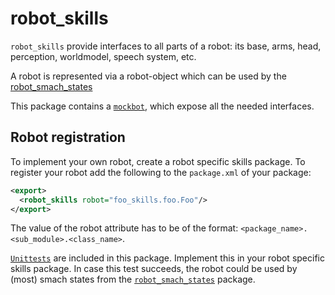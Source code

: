# robot_skills

`robot_skills` provide interfaces to all parts of a robot: its base, arms, head, perception, worldmodel, speech system, etc.

A robot is represented via a robot-object which can be used by the [robot_smach_states](https://github.com/tue-robotics/tue_robocup/tree/master/robot_smach_states)

This package contains a [`mockbot`](src/robot_skills/mockbot.py), which expose all the needed interfaces.

## Robot registration

To implement your own robot, create a robot specific skills package. To register your robot add the following to the `package.xml` of your package:
```xml
<export>
  <robot_skills robot="foo_skills.foo.Foo"/>
</export>
```
The value of the robot attribute has to be of the format: `<package_name>.<sub_module>.<class_name>`.

[`Unittests`](src/robot_skills/test_tools/test_robot.py) are included in this package. Implement this in your robot specific
skills package. In case this test succeeds, the robot could be used by (most) smach states from the [`robot_smach_states`](../robot_smach_states) package.  
